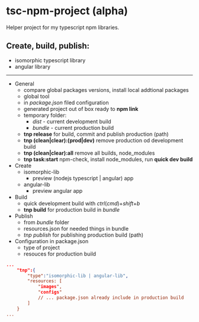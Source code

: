 # tsc-npm-project (alpha)

Helper project for my typescript npm libraries.


## Create, build, publish:
- isomorphic typescript library
- angular library

---


- General
    - compare global packages versions, install local addtional packages
    - global tool
    - in *package.json* filed configuration 
    - generated project out of box ready to **npm link**
    - temporary folder:
        - *dist* - current development build
        - *bundle* - current production build
    - **tnp release** for build, commit and publish production (path)
    - **tnp (clean|clear):(prod|dev)** remove production od development build
    - **tnp (clean|clear):all** remove all builds, node_modules
    - **tnp task:start** npm-check, install node_modules, run **quick dev build**
- Create
    - isomorphic-lib
        - preview (nodejs typescript | angular) app
    - angular-lib
        - preview angular app
- Build
    - quick development build with *ctrl*(*cmd*)+*shift*+*b*
    - **tnp build** for production build in *bundle*
- Publish
    - from *bundle* folder
    - resources.json for needed things in bundle
    - *tnp publish* for publishing production build (path)
- Configuration in package.json
    - type of project
    - resouces for production build
```json
...
    "tnp":{
        "type":"isomorphic-lib | angular-lib",
        "resources: [
            "images",
            "configs"
            // ... package.json already include in production build
        ]
    }
...
```
